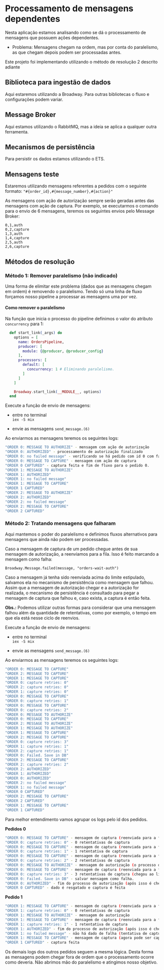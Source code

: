 # Processamento de mensagens dependentes

Nesta aplicação estamos analisando como se dá o processamento de mensagens que possuem ações dependentes.

- Problema: Mensagens chegam na ordem, mas por conta do paralelismo, as que chegam depois podem ser processadas antes.

Este projeto foi implementando utilizando o método de resolução 2 descrito adiante

## Biblioteca para ingestão de dados
Aqui estaremos utilizando a Broadway. Para outras bibliotecas o fluxo e configurações podem variar.

## Message Broker
Aqui estamos utilizando o RabbitMQ, mas a ideia se aplica a qualquer outra ferramenta.

## Mecanismos de persistência
Para persistir os dados estamos utilizando o ETS.

## Mensagens teste
Estaremos utilizando mensagens referentes a pedidos com o seguinte formato: `"#{order_id},#{message_number},#{action}"`

As mensagens com ação de autorização sempre serão geradas antes das mensagens com ação de captura. Por exemplo, se executarmos o comando para o envio de 6 mensagens, teremos os seguintes envios pelo Message Broker:

`0,1,auth`  
`0,2,capture`  
`1,3,auth`  
`1,4,capture`  
`2,5,auth`  
`2,6,capture`


## Métodos de resolução
### Método 1: Remover paralelismo (não indicado)
Uma forma de elimitar este problema (dados que as mensagens chegam em ordem) é removendo o paralelismo. Tendo só uma linha de fluxo forçamos nosso pipeline a processar as mensagens uma por vez.

#### Como remover o paralelismo
Na função que inicia o processo do pipeline definimos o valor do atributo `concurrency` para 1:
```elixir
  def start_link(_args) do
    options = [
      name: OrdersPipeline,
      producer: [
        module: {@producer, @producer_config}
      ],
      processors: [
        default: [
          concurrency: 1 # Eliminando paralelismo.
        ]
      ]
    ]

    Broadway.start_link(__MODULE__, options)
  end
```

Execute a função de envio de mensagens:
- entre no terminal  
`iex -S mix`

- envie as mensagens
`send_message.(6)`

Ao enviarmos as mensagens teremos os seguintes logs:

```sh
"ORDER 0: MESSAGE TO AUTHORIZE" - mensagem com ação de autorização
"ORDER 0: AUTHORIZED" - processamento de autorização finalizado
"ORDER 0: no failed message" - verificando se há pedido com id 0 com falha (mais sobre falha no próximo método)
"ORDER 0: MESSAGE TO CAPTURE" - mensagem com ação de captura
"ORDER 0 CAPTURED" - captura feita e fim de fluxo para o pedido 0.
"ORDER 1: MESSAGE TO AUTHORIZE"
"ORDER 1: AUTHORIZED"
"ORDER 1: no failed message"
"ORDER 1: MESSAGE TO CAPTURE"
"ORDER 1 CAPTURED"
"ORDER 2: MESSAGE TO AUTHORIZE"
"ORDER 2: AUTHORIZED"
"ORDER 2: no failed message"
"ORDER 2: MESSAGE TO CAPTURE"
"ORDER 2 CAPTURED"
```

### Método 2: Tratando mensagens que falharam
Aqui mantemos o poder do paralelismo e definimos fluxos alternativos para mensagens que ainda não podem ser processadas.

Caso a mensagem de captura de um pedido chegue antes de sua mensagem de autorização, a reenviamos para a fila. Isso é feito marcando a mensagem como falha:

`Broadway.Message.failed(message, "orders-wait-auth")`

Caso a mensagem já tenha sido reenviada acima do limite estipulado, salvamos ela no mecanismo de persistência como mensagem que falhou. Assim que a mensagem de autorização chegar e a autorização for realizada, o mecanismo de persistência é consultado para pegar a mensagem de captura que falhou e, caso exista, a captura é então feita.

__Obs.:__ Podemos utilizar outras formas para considerar que uma mensagem falhou além da quantidade de retentativas, como por exemplo, o tempo em que ela está nesse ciclo de reenvios.

Execute a função de envio de mensagens:
- entre no terminal  
`iex -S mix`

- envie as mensagens
`send_message.(6)`

Ao enviarmos as mensagens teremos os seguintes logs:

```sh
"ORDER 0: MESSAGE TO CAPTURE"
"ORDER 2: MESSAGE TO CAPTURE"
"ORDER 1: MESSAGE TO CAPTURE"
"ORDER 0: capture retries: 0"
"ORDER 2: capture retries: 0"
"ORDER 1: capture retries: 0"
"ORDER 0: MESSAGE TO CAPTURE"
"ORDER 0: capture retries: 1"
"ORDER 0: MESSAGE TO CAPTURE"
"ORDER 0: capture retries: 2"
"ORDER 0: MESSAGE TO AUTHORIZE"
"ORDER 0: MESSAGE TO CAPTURE"
"ORDER 2: MESSAGE TO AUTHORIZE"
"ORDER 1: MESSAGE TO AUTHORIZE"
"ORDER 1: MESSAGE TO CAPTURE"
"ORDER 2: MESSAGE TO CAPTURE"
"ORDER 0: capture retries: 3"
"ORDER 1: capture retries: 1"
"ORDER 2: capture retries: 1"
"ORDER 0: Failed. Save in DB"
"ORDER 2: MESSAGE TO CAPTURE"
"ORDER 2: capture retries: 2"
"ORDER 2: AUTHORIZED"
"ORDER 1: AUTHORIZED"
"ORDER 0: AUTHORIZED"
"ORDER 2: no failed message"
"ORDER 1: no failed message"
"ORDER 0 CAPTURED"
"ORDER 2: MESSAGE TO CAPTURE"
"ORDER 2 CAPTURED"
"ORDER 1: MESSAGE TO CAPTURE"
"ORDER 1 CAPTURED"
```

Para melhor entendimento vamos agrupar os logs pelo id dos pedidos.  

__Pedidos 0__  
```sh
"ORDER 0: MESSAGE TO CAPTURE" - mensagem de captura (reenviada para a fila porque ainda não foi autorizado)
"ORDER 0: capture retries: 0" - 0 retentativas de captura
"ORDER 0: MESSAGE TO CAPTURE" - mensagem de captura (reenviada para a fila porque ainda não foi autorizado)
"ORDER 0: capture retries: 1" - 1 retentativa de captura
"ORDER 0: MESSAGE TO CAPTURE" - mensagem de captura (reenviada para a fila porque ainda não foi autorizado)
"ORDER 0: capture retries: 2" - 2 retentativas de captura
"ORDER 0: MESSAGE TO AUTHORIZE" - mensagem de autorização (o processo de autorização é demorado)
"ORDER 0: MESSAGE TO CAPTURE" - mensagem de captura (reenviada para a fila porque ainda não foi autorizado)
"ORDER 0: capture retries: 3" - 3 retentativas de captura (chegou ao limite)
"ORDER 0: Failed. Save in DB" - salvar mensagem como falha.
"ORDER 0: AUTHORIZED" - fim do processo de autorização (após isso é checado se há algum dado de falha do pedido 0)
"ORDER 0 CAPTURED" - dado é resgatado e captura é feita
```


__Pedido 1__  
```sh
"ORDER 1: MESSAGE TO CAPTURE" - mensagem de captura (reenviada para a fila porque ainda não foi autorizado)
"ORDER 1: capture retries: 0" - 0 retentativas de captura
"ORDER 1: MESSAGE TO AUTHORIZE" - mensagem de autorização
"ORDER 1: MESSAGE TO CAPTURE" - mensagem de captura (reenviada para a fila porque ainda não foi autorizado)
"ORDER 1: capture retries: 1" - 1 retentativa de captura
"ORDER 1: AUTHORIZED" - fim do processo de autorização (após isso é checado se há algum dado de falha do pedido 1)
"ORDER 1: no failed message" - não há dado de falha (tentativa de captura não excedeu o limite)
"ORDER 1: MESSAGE TO CAPTURE" - mensagem de captura (agora pode ser capturado, pois já está autorizado)
"ORDER 1 CAPTURED" - captura feita
```

Os demais logs dos outros pedidos seguem a mesma lógica. Desta forma as mensagens podem chegar fora de ordem que o processamento ocorre como deveria. Não abrimos mão do paralelismo e atingimos nosso objetivo.